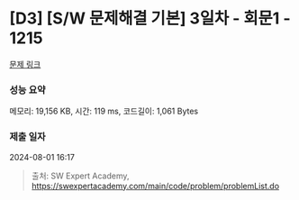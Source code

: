 # [D3] [S/W 문제해결 기본] 3일차 - 회문1 - 1215 

[문제 링크](https://swexpertacademy.com/main/code/problem/problemDetail.do?contestProbId=AV14QpAaAAwCFAYi) 

### 성능 요약

메모리: 19,156 KB, 시간: 119 ms, 코드길이: 1,061 Bytes

### 제출 일자

2024-08-01 16:17



> 출처: SW Expert Academy, https://swexpertacademy.com/main/code/problem/problemList.do